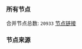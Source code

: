 ### 所有节点
合并节点总数: `20933`
[节点链接](https://raw.githubusercontent.com/rzhy1/11/master/sub/sub_merge_base64.txt)

### 节点来源
